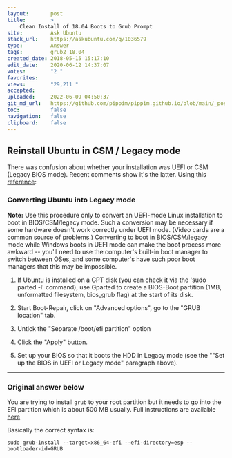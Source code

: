 ```yaml
---
layout:       post
title:        >
    Clean Install of 18.04 Boots to Grub Prompt
site:         Ask Ubuntu
stack_url:    https://askubuntu.com/q/1036579
type:         Answer
tags:         grub2 18.04
created_date: 2018-05-15 15:17:10
edit_date:    2020-06-12 14:37:07
votes:        "2 "
favorites:    
views:        "29,211 "
accepted:     
uploaded:     2022-06-09 04:50:37
git_md_url:   https://github.com/pippim/pippim.github.io/blob/main/_posts/2018/2018-05-15-Clean-Install-of-18.04-Boots-to-Grub-Prompt.md
toc:          false
navigation:   false
clipboard:    false
---
```


## Reinstall Ubuntu in CSM / Legacy mode

There was confusion about whether your installation was UEFI or CSM (Legacy BIOS mode). Recent comments show it's the latter. Using this [reference](https://help.ubuntu.com/community/UEFI):

### Converting Ubuntu into Legacy mode

**Note:** Use this procedure only to convert an UEFI-mode Linux installation to boot in BIOS/CSM/legacy mode. Such a conversion may be necessary if some hardware doesn't work correctly under UEFI mode. (Video cards are a common source of problems.) Converting to boot in BIOS/CSM/legacy mode while Windows boots in UEFI mode can make the boot process more awkward -- you'll need to use the computer's built-in boot manager to switch between OSes, and some computer's have such poor boot managers that this may be impossible.

1.  If Ubuntu is installed on a GPT disk (you can check it via the 'sudo parted -l' command), use Gparted to create a BIOS-Boot partition (1MB, unformatted filesystem, bios_grub flag) at the start of its disk.

2.  Start Boot-Repair, click on "Advanced options", go to the "GRUB location" tab.
3.  Untick the "Separate /boot/efi partition" option
4.  Click the "Apply" button.

5.  Set up your BIOS so that it boots the HDD in Legacy mode (see the ""Set up the BIOS in UEFI or Legacy mode" paragraph above). 


----------

### Original answer below

You are trying to install `grub` to your root partition but it needs to go into the EFI partition which is about 500 MB usually. Full instructions are available [here](https://wiki.archlinux.org/index.php/GRUB)

Basically the correct syntax is:

``` 
sudo grub-install --target=x86_64-efi --efi-directory=esp --bootloader-id=GRUB
```
